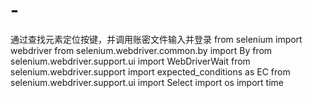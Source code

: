 # -
通过查找元素定位按键，并调用账密文件输入并登录
from selenium import webdriver
from selenium.webdriver.common.by import By
from selenium.webdriver.support.ui import WebDriverWait
from selenium.webdriver.support import expected_conditions as EC
from selenium.webdriver.support.ui import Select
import os
import time
